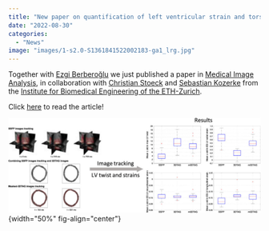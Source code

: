 ```yaml
---
title: "New paper on quantification of left ventricular strain and torsion by joint analysis of 3D tagging and cine MR images"
date: "2022-08-30"
categories: 
  - "News"
image: "images/1-s2.0-S1361841522002183-ga1_lrg.jpg"
---
```


Together with [Ezgi Berberoğlu](https://m3disim.saclay.inria.fr/people/ezgi-berberoglu) we just published a paper in [Medical Image Analysis](https://www.sciencedirect.com/journal/medical-image-analysis), in collaboration with [Christian Stoeck](https://biomed.ee.ethz.ch/institute/People/person-detail.html?persid=114629) and [Sebastian Kozerke](https://biomed.ee.ethz.ch/institute/People/person-detail.html?persid=61641) from the [Institute for Biomedical Engineering of the ETH-Zurich](https://biomed.ee.ethz.ch).

Click [here](https://authors.elsevier.com/a/1ffsq4rfPmACa7) to read the article!

![](images/1-s2.0-S1361841522002183-ga1_lrg-1024x385.jpg){width="50%" fig-align="center"}
